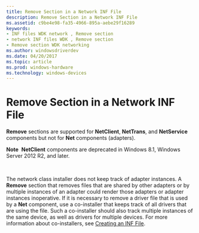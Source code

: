 ```yaml
---
title: Remove Section in a Network INF File
description: Remove Section in a Network INF File
ms.assetid: c9be4e98-fa35-4966-895a-aebe29f16289
keywords:
- INF files WDK network , Remove section
- network INF files WDK , Remove section
- Remove section WDK networking
ms.author: windowsdriverdev
ms.date: 04/20/2017
ms.topic: article
ms.prod: windows-hardware
ms.technology: windows-devices
---
```


# Remove Section in a Network INF File





**Remove** sections are supported for **NetClient**, **NetTrans**, and **NetService** components but not for **Net** components (adapters).

**Note**  **NetClient** components are deprecated in Windows 8.1, Windows Server 2012 R2, and later.

 

The network class installer does not keep track of adapter instances. A **Remove** section that removes files that are shared by other adapters or by multiple instances of an adapter could render those adapters or adapter instances inoperative.
If it is necessary to remove a driver file that is used by a **Net** component, use a co-installer that keeps track of all drivers that are using the file. Such a co-installer should also track multiple instances of the same device, as well as drivers for multiple devices. For more information about co-installers, see [Creating an INF File](https://msdn.microsoft.com/library/windows/hardware/ff549520).

 

 





